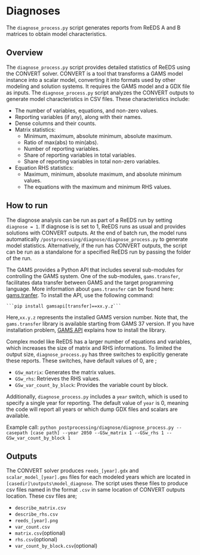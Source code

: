 # Diagnoses
The `diagnose_process.py` script generates reports from ReEDS A and B matrices to obtain model characteristics.  
## Overview

The `diagnose_process.py` script provides detailed statistics of ReEDS using the CONVERT solver. CONVERT is a tool that transforms a GAMS model instance into a scalar model, converting it into formats used by other modeling and solution systems. It requires the GAMS model and a GDX file as inputs.
The `diagnose_process.py` script analyzes the CONVERT outputs to generate model characteristics in CSV files. These characteristics include:
- The number of variables, equations, and non-zero values.
- Reporting variables (if any), along with their names.
- Dense columns and their counts.
- Matrix statistics:
    - Minimum, maximum, absolute minimum, absolute maximum.
    - Ratio of max(abs) to min(abs).
    - Number of reporting variables.
    - Share of reporting variables in total variables.
    - Share of reporting variables in total non-zero variables.
- Equation RHS statistics:
    - Maximum, minimum, absolute maximum, and absolute minimum values.
    - The equations with the maximum and minimum RHS values.


## How to run 

The diagnose analysis can be run as part of a ReEDS run by setting `diagnose = 1`. If diagnose is  is set to 1, ReEDS runs as usual and provides solutions with CONVERT outputs. At the end of batch run, the model runs automatically `/postprocessing/diagnose/diagnose_process.py` to generate model statistics. Alternatively, if the run has CONVERT outputs, the script can be run as a standalone for a specified ReEDS run by passing the folder of the run.

The GAMS provides a Python API that includes several sub-modules for controlling the GAMS system. One of the sub-modules, `gams.transfer`, facilitates data transfer between GAMS and the target programming language. More information about `gams.transfer` can be found here: [gams.tranfer](https://www.gams.com/latest/docs/API_PY_GAMSTRANSFER.html). To install the API, use the following command:

    ```pip install gamsapi[transfer]==xx.y.z```

Here,`xx.y.z` represents the installed GAMS version number. Note that, the `gams.transfer` library is available starting from GAMS 37 version. If you have installation problem, [GAMS API](https://www.gams.com/latest/docs/API_PY_GETTING_STARTED.html#PY_PIP_INSTALL_BDIST) explains how to install the library.

Complex model like ReEDS has a larger number of equations and variables, which increases the size of matrix and RHS informations. To limited the output size, `diagnose_process.py` has three switches to explicitly generate these reports. These switches, have default values of 0, are ;
- `GSw_matrix`: Generates the matrix values.
- `GSw_rhs`: Retrieves the RHS values.
- `GSw_var_count_by_block`: Provides the variable count by block.

Additionally, `diagnose_process.py` includes a `year` switch, which is used to specify a single year for reporting. The default value of `year` is 0, meaning the code will report all years or which dump GDX files and scalars are available.

Example call: `python postprocessing/diagnose/diagnose_process.py --casepath [case path] --year 2050 --GSw_matrix 1 --GSw_rhs 1 --GSw_var_count_by_block 1 `
## Outputs

The CONVERT solver produces `reeds_[year].gdx` and `scalar_model_[year].gms` files for each modeled years which are located in `[casedir]\outputs\model_diagnose`. The script uses these files to produce csv files named in the format `.csv` in same location of CONVERT outputs location. These csv files are;
- `describe_matrix.csv`
- `describe_rhs.csv`
- `reeds_[year].png`
- `var_count.csv`
- `matrix.csv`(optional)
- `rhs.csv`(optional)
- `var_count_by_block.csv`(optional)

  